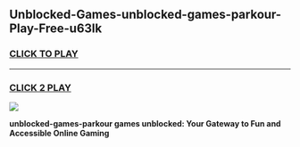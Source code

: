 
## Unblocked-Games-unblocked-games-parkour-Play-Free-u63lk
<h3>
<a href="https://premium76.site?title=unblocked-games-parkour&ref=20A">CLICK TO PLAY</a></h3>
<hr>

<h3>
<a href="https://premium76.site?title=unblocked-games-parkour&ref=20A">CLICK 2 PLAY</a>
  
</h3>

<a href="https://premium76.site?title=unblocked-games-parkour&ref=20A"><img src="https://clearcache.store/games.png"></a>


**unblocked-games-parkour games unblocked: Your Gateway to Fun and Accessible Online Gaming**
